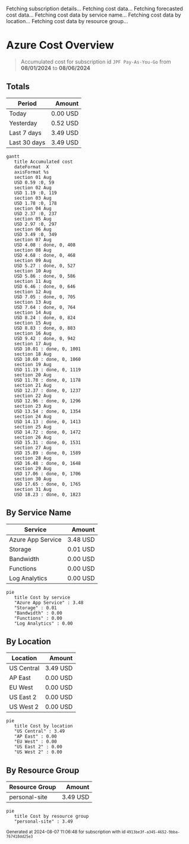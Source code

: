 Fetching subscription details...
Fetching cost data...
Fetching forecasted cost data...
Fetching cost data by service name...
Fetching cost data by location...
Fetching cost data by resource group...
# Azure Cost Overview

> Accumulated cost for subscription id `JPF Pay-As-You-Go` from **08/01/2024** to **08/06/2024**

## Totals

|Period|Amount|
|---|---:|
|Today|0.00 USD|
|Yesterday|0.52 USD|
|Last 7 days|3.49 USD|
|Last 30 days|3.49 USD|

```mermaid
gantt
   title Accumulated cost
   dateFormat  X
   axisFormat %s
   section 01 Aug
   USD 0.59 :0, 59
   section 02 Aug
   USD 1.19 :0, 119
   section 03 Aug
   USD 1.78 :0, 178
   section 04 Aug
   USD 2.37 :0, 237
   section 05 Aug
   USD 2.97 :0, 297
   section 06 Aug
   USD 3.49 :0, 349
   section 07 Aug
   USD 4.08 : done, 0, 408
   section 08 Aug
   USD 4.68 : done, 0, 468
   section 09 Aug
   USD 5.27 : done, 0, 527
   section 10 Aug
   USD 5.86 : done, 0, 586
   section 11 Aug
   USD 6.46 : done, 0, 646
   section 12 Aug
   USD 7.05 : done, 0, 705
   section 13 Aug
   USD 7.64 : done, 0, 764
   section 14 Aug
   USD 8.24 : done, 0, 824
   section 15 Aug
   USD 8.83 : done, 0, 883
   section 16 Aug
   USD 9.42 : done, 0, 942
   section 17 Aug
   USD 10.01 : done, 0, 1001
   section 18 Aug
   USD 10.60 : done, 0, 1060
   section 19 Aug
   USD 11.19 : done, 0, 1119
   section 20 Aug
   USD 11.78 : done, 0, 1178
   section 21 Aug
   USD 12.37 : done, 0, 1237
   section 22 Aug
   USD 12.96 : done, 0, 1296
   section 23 Aug
   USD 13.54 : done, 0, 1354
   section 24 Aug
   USD 14.13 : done, 0, 1413
   section 25 Aug
   USD 14.72 : done, 0, 1472
   section 26 Aug
   USD 15.31 : done, 0, 1531
   section 27 Aug
   USD 15.89 : done, 0, 1589
   section 28 Aug
   USD 16.48 : done, 0, 1648
   section 29 Aug
   USD 17.06 : done, 0, 1706
   section 30 Aug
   USD 17.65 : done, 0, 1765
   section 31 Aug
   USD 18.23 : done, 0, 1823
```

## By Service Name

|Service|Amount|
|---|---:|
|Azure App Service|3.48 USD|
|Storage|0.01 USD|
|Bandwidth|0.00 USD|
|Functions|0.00 USD|
|Log Analytics|0.00 USD|

```mermaid
pie
   title Cost by service
   "Azure App Service" : 3.48
   "Storage" : 0.01
   "Bandwidth" : 0.00
   "Functions" : 0.00
   "Log Analytics" : 0.00
```

## By Location

|Location|Amount|
|---|---:|
|US Central|3.49 USD|
|AP East|0.00 USD|
|EU West|0.00 USD|
|US East 2|0.00 USD|
|US West 2|0.00 USD|

```mermaid
pie
   title Cost by location
   "US Central" : 3.49
   "AP East" : 0.00
   "EU West" : 0.00
   "US East 2" : 0.00
   "US West 2" : 0.00
```

## By Resource Group

|Resource Group|Amount|
|---|---:|
|personal-site|3.49 USD|

```mermaid
pie
   title Cost by resource group
   "personal-site" : 3.49
```

<sup>Generated at 2024-08-07 11:06:48 for subscription with id `4913be3f-a345-4652-9bba-767418dd25e3`</sup>

